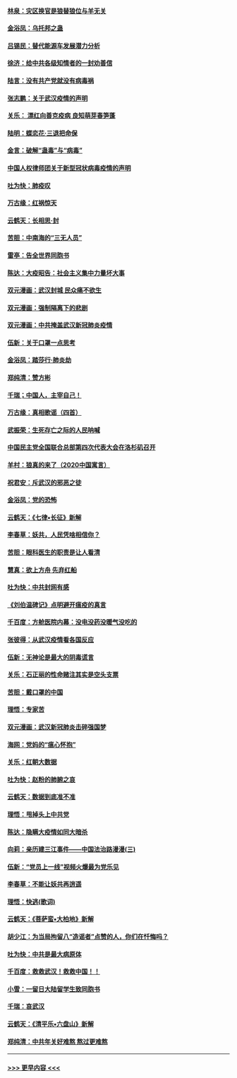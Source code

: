 #### [林泉：灾区换官是狼替狼位与羊无关](../pages/nsc993/n11870896.md?t=02151811) 
#### [金浴凤：乌托邦之蛊](../pages/nsc993/n11870879.md?t=02151811) 
#### [吕锡民：替代能源车发展潜力分析](../pages/nsc993/n11870656.md?t=02151811) 
#### [徐济：给中共各级知情者的一封劝善信](../pages/nsc993/n11868561.md?t=02151811) 
#### [陆言：没有共产党就没有病毒祸](../pages/nsc993/n11868232.md?t=02151811) 
#### [张志鹏：关于武汉疫情的声明](../pages/nsc993/n11867182.md?t=02151811) 
#### [关乐： 漂红向善克疫病 良知萌芽春笋蓬](../pages/nsc993/n11865710.md?t=02151811) 
#### [陆明：蝶恋花‧三退把命保](../pages/nsc993/n11865673.md?t=02151811) 
#### [金言：破解“蛊毒”与“病毒”](../pages/nsc993/n11864103.md?t=02151811) 
#### [中国人权律师团关于新型冠状病毒疫情的声明](../pages/nsc993/n11864249.md?t=02151811) 
#### [吐为快：肺疫叹](../pages/nsc993/n11864027.md?t=02151811) 
#### [万古缘：红祸惊天](../pages/nsc993/n11864079.md?t=02151811) 
#### [云鹤天：长相思‧封](../pages/nsc993/n11864006.md?t=02151811) 
#### [苦胆：中南海的“三无人员”](../pages/nsc993/n11862997.md?t=02151811) 
#### [雷亭：告全世界同胞书](../pages/nsc993/n11862572.md?t=02151811) 
#### [陈达：大疫昭告：社会主义集中力量坏大事](../pages/nsc993/n11859419.md?t=02151811) 
#### [双元漫画：武汉封城 民众痛不欲生](../pages/nsc993/n11859287.md?t=02151811) 
#### [双元漫画：强制隔离下的悲剧](../pages/nsc993/n11859244.md?t=02151811) 
#### [双元漫画：中共掩盖武汉新冠肺炎疫情](../pages/nsc993/n11858249.md?t=02151811) 
#### [伍新：关于口罩一点思考](../pages/nsc993/n11859195.md?t=02151811) 
#### [金浴凤：踏莎行‧肺炎劫](../pages/nsc993/n11858227.md?t=02151811) 
#### [郑纯清：赞方彬](../pages/nsc993/n11856803.md?t=02151811) 
#### [千瑞；中国人，主宰自己！](../pages/nsc993/n11856793.md?t=02151811) 
#### [万古缘：真相歌谣（四首）](../pages/nsc993/n11856263.md?t=02151811) 
#### [武振荣：生死存亡之际的人民呐喊](../pages/nsc993/n11856256.md?t=02151811) 
#### [中国民主党全国联合总部第四次代表大会在洛杉矶召开](../pages/nsc993/n11856344.md?t=02151811) 
#### [羊村：狼真的来了（2020中国寓言）](../pages/nsc993/n11856229.md?t=02151811) 
#### [祝君安：斥武汉的邪恶之徒](../pages/nsc993/n11855861.md?t=02151811) 
#### [金浴凤：党的恐怖](../pages/nsc993/n11855849.md?t=02151811) 
#### [云鹤天：《七律▪长征》新解](../pages/nsc993/n11855479.md?t=02151811) 
#### [李春草：妖共，人民凭啥相信你？](../pages/nsc993/n11855196.md?t=02151811) 
#### [苦胆：眼科医生的职责是让人看清](../pages/nsc993/n11853840.md?t=02151811) 
#### [慧真：欲上方舟 先弃红船](../pages/nsc993/n11853483.md?t=02151811) 
#### [吐为快：中共封网有感](../pages/nsc993/n11852575.md?t=02151811) 
#### [《刘伯温碑记》点明避开瘟疫的真言](../pages/nsc993/n11852128.md?t=02151811) 
#### [千百度：方舱医院内幕：没电没药没暖气没吃的](../pages/nsc993/n11850211.md?t=02151811) 
#### [张彼得：从武汉疫情看各国反应](../pages/nsc993/n11850102.md?t=02151811) 
#### [伍新：无神论是最大的阴毒谎言](../pages/nsc993/n11846129.md?t=02151811) 
#### [关乐：石正丽的性命赌注其实是空头支票](../pages/nsc993/n11846109.md?t=02151811) 
#### [苦胆：戴口罩的中国](../pages/nsc993/n11845576.md?t=02151811) 
#### [理悟：专家苦](../pages/nsc993/n11845564.md?t=02151811) 
#### [双元漫画：武汉新冠肺炎击碎强国梦](../pages/nsc993/n11843320.md?t=02151811) 
#### [海网：党妈的“瘟心怀抱”](../pages/nsc993/n11840740.md?t=02151811) 
#### [关乐：红朝大数据](../pages/nsc993/n11840675.md?t=02151811) 
#### [吐为快：赵粉的肺腑之哀](../pages/nsc993/n11840618.md?t=02151811) 
#### [云鹤天：数据到底准不准](../pages/nsc993/n11840325.md?t=02151811) 
#### [理悟：甩掉头上中共党](../pages/nsc993/n11838826.md?t=02151811) 
#### [陈达：隐瞒大疫情如同大暗杀](../pages/nsc993/n11838771.md?t=02151811) 
#### [向莉：亲历建三江事件——中国法治路漫漫(三)](../pages/nsc993/n11831825.md?t=02151811) 
#### [伍新：“党员上一线”视频火爆最为党乐见](../pages/nsc993/n11838200.md?t=02151811) 
#### [李春草：不能让妖共再逍遥](../pages/nsc993/n11838102.md?t=02151811) 
#### [理悟：快逃(歌词)](../pages/nsc993/n11838083.md?t=02151811) 
#### [云鹤天：《菩萨蛮▪大柏地》新解](../pages/nsc993/n11838059.md?t=02151811) 
#### [胡少江：为当局拘留八“造谣者”点赞的人，你们在忏悔吗？](../pages/nsc993/n11836801.md?t=02151811) 
#### [吐为快：中共是最大病原体](../pages/nsc993/n11836748.md?t=02151811) 
#### [千百度：救救武汉！救救中国！！](../pages/nsc993/n11836145.md?t=02151811) 
#### [小雪：一留日大陆留学生致同胞书](../pages/nsc993/n11834624.md?t=02151811) 
#### [千瑞：哀武汉](../pages/nsc993/n11833647.md?t=02151811) 
#### [云鹤天：《清平乐▪六盘山》新解](../pages/nsc993/n11833611.md?t=02151811) 
#### [郑纯清：中共年关好难熬 熬过更难熬](../pages/nsc993/n11833489.md?t=02151811) 

----
#### [ >>> 更早内容 <<< ](../indexes/nsc993-earlier.md)
